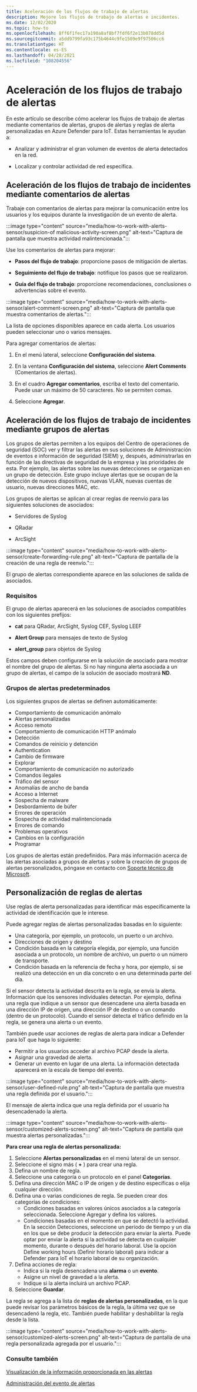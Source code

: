 ```yaml
---
title: Aceleración de los flujos de trabajo de alertas
description: Mejore los flujos de trabajo de alertas e incidentes.
ms.date: 12/02/2020
ms.topic: how-to
ms.openlocfilehash: 8ff6f1fec17a190a8af8bf7fdf6f2e13b078dd5d
ms.sourcegitcommit: a5dd9799fa93c175b4644c9fe1509e9f97506cc6
ms.translationtype: HT
ms.contentlocale: es-ES
ms.lasthandoff: 04/28/2021
ms.locfileid: "108204556"
---
```

# <a name="accelerate-alert-workflows"></a>Aceleración de los flujos de trabajo de alertas

En este artículo se describe cómo acelerar los flujos de trabajo de alertas mediante comentarios de alertas, grupos de alertas y reglas de alerta personalizadas en Azure Defender para IoT.  Estas herramientas le ayudan a:

- Analizar y administrar el gran volumen de eventos de alerta detectados en la red.

- Localizar y controlar actividad de red específica.

## <a name="accelerate-incident-workflows-by-using-alert-comments"></a>Aceleración de los flujos de trabajo de incidentes mediante comentarios de alertas

Trabaje con comentarios de alertas para mejorar la comunicación entre los usuarios y los equipos durante la investigación de un evento de alerta.

:::image type="content" source="media/how-to-work-with-alerts-sensor/suspicion-of malicious-activity-screen.png" alt-text="Captura de pantalla que muestra actividad malintencionada.":::

Use los comentarios de alertas para mejorar:

- **Pasos del flujo de trabajo**: proporcione pasos de mitigación de alertas.

- **Seguimiento del flujo de trabajo**: notifique los pasos que se realizaron.

- **Guía del flujo de trabajo**: proporcione recomendaciones, conclusiones o advertencias sobre el evento.

:::image type="content" source="media/how-to-work-with-alerts-sensor/alert-comment-screen.png" alt-text="Captura de pantalla que muestra comentarios de alertas.":::

La lista de opciones disponibles aparece en cada alerta. Los usuarios pueden seleccionar uno o varios mensajes.

Para agregar comentarios de alertas:

1. En el menú lateral, seleccione **Configuración del sistema**.

2. En la ventana **Configuración del sistema**, seleccione **Alert Comments** (Comentarios de alertas).

3. En el cuadro **Agregar comentarios**, escriba el texto del comentario. Puede usar un máximo de 50 caracteres. No se permiten comas.

4. Seleccione **Agregar**.

## <a name="accelerate-incident-workflows-by-using-alert-groups"></a>Aceleración de los flujos de trabajo de incidentes mediante grupos de alertas

Los grupos de alertas permiten a los equipos del Centro de operaciones de seguridad (SOC) ver y filtrar las alertas en sus soluciones de Administración de eventos e información de seguridad (SIEM) y, después, administrarlas en función de las directivas de seguridad de la empresa y las prioridades de esta. Por ejemplo, las alertas sobre las nuevas detecciones se organizan en un grupo de detección. Este grupo incluye alertas que se ocupan de la detección de nuevos dispositivos, nuevas VLAN, nuevas cuentas de usuario, nuevas direcciones MAC, etc.

Los grupos de alertas se aplican al crear reglas de reenvío para las siguientes soluciones de asociados:

  - Servidores de Syslog

  - QRadar

  - ArcSight

:::image type="content" source="media/how-to-work-with-alerts-sensor/create-forwarding-rule.png" alt-text="Captura de pantalla de la creación de una regla de reenvío.":::

El grupo de alertas correspondiente aparece en las soluciones de salida de asociados. 

### <a name="requirements"></a>Requisitos

El grupo de alertas aparecerá en las soluciones de asociados compatibles con los siguientes prefijos:

- **cat** para QRadar, ArcSight, Syslog CEF, Syslog LEEF

- **Alert Group** para mensajes de texto de Syslog

- **alert_group** para objetos de Syslog

Estos campos deben configurarse en la solución de asociado para mostrar el nombre del grupo de alertas. Si no hay ninguna alerta asociada a un grupo de alertas, el campo de la solución de asociado mostrará **ND**.

### <a name="default-alert-groups"></a>Grupos de alertas predeterminados

Los siguientes grupos de alertas se definen automáticamente:

- Comportamiento de comunicación anómalo
- Alertas personalizadas
- Acceso remoto
- Comportamiento de comunicación HTTP anómalo
- Detección
- Comandos de reinicio y detención
- Authentication
- Cambio de firmware
- Explorar
- Comportamiento de comunicación no autorizado
- Comandos ilegales
- Tráfico del sensor
- Anomalías de ancho de banda
- Acceso a Internet
- Sospecha de malware
- Desbordamiento de búfer 
- Errores de operación
- Sospecha de actividad malintencionada
- Errores de comando
- Problemas operativos
- Cambios en la configuración
- Programar

Los grupos de alertas están predefinidos. Para más información acerca de las alertas asociadas a grupos de alertas y sobre la creación de grupos de alertas personalizados, póngase en contacto con [Soporte técnico de Microsoft](https://support.microsoft.com/supportforbusiness/productselection?sapId=82c8f35-1b8e-f274-ec11-c6efdd6dd099).

## <a name="customize-alert-rules"></a>Personalización de reglas de alertas

Use reglas de alerta personalizadas para identificar más específicamente la actividad de identificación que le interese.

Puede agregar reglas de alertas personalizadas basadas en lo siguiente:

- Una categoría, por ejemplo, un protocolo, un puerto o un archivo.
- Direcciones de origen y destino
- Condición basada en la categoría elegida, por ejemplo, una función asociada a un protocolo, un nombre de archivo, un puerto o un número de transporte.
- Condición basada en la referencia de fecha y hora, por ejemplo, si se realizó una detección en un día concreto o en una determinada parte del día.

Si el sensor detecta la actividad descrita en la regla, se envía la alerta.
Información que los sensores individuales detectan. Por ejemplo, defina una regla que indique a un sensor que desencadene una alerta basada en una dirección IP de origen, una dirección IP de destino o un comando (dentro de un protocolo). Cuando el sensor detecta el tráfico definido en la regla, se genera una alerta o un evento.

También puede usar acciones de reglas de alerta para indicar a Defender para IoT que haga lo siguiente:

- Permitir a los usuarios acceder al archivo PCAP desde la alerta.
- Asignar una gravedad de alerta.
- Generar un evento en lugar de una alerta. La información detectada aparecerá en la escala de tiempo del evento.

:::image type="content" source="media/how-to-work-with-alerts-sensor/user-defined-rule.png" alt-text="Captura de pantalla que muestra una regla definida por el usuario.":::

El mensaje de alerta indica que una regla definida por el usuario ha desencadenado la alerta.

:::image type="content" source="media/how-to-work-with-alerts-sensor/customized-alerts-screen.png" alt-text="Captura de pantalla que muestra alertas personalizadas.":::

**Para crear una regla de alertas personalizada:**

1. Seleccione **Alertas personalizadas** en el menú lateral de un sensor.
1. Seleccione el signo más ( **+** ) para crear una regla.
1. Defina un nombre de regla.
1. Seleccione una categoría o un protocolo en el panel **Categorías**.
1. Defina una dirección MAC o IP de origen y de destino específicas o elija cualquier dirección.
1. Defina una o varias condiciones de regla. Se pueden crear dos categorías de condiciones:
    - Condiciones basadas en valores únicos asociados a la categoría seleccionada. Seleccione Agregar y defina los valores.
    - Condiciones basadas en el momento en que se detectó la actividad. En la sección Detecciones, seleccione un período de tiempo y un día en los que se debe producir la detección para enviar la alerta. Puede optar por enviar la alerta si la actividad se detecta en cualquier momento, durante o después del horario laboral. Use la opción Define working hours (Definir horario laboral) para indicar a Defender para IoT el horario laboral de su organización.
1. Defina acciones de regla: 
    - Indica si la regla desencadena una **alarma** o un **evento**.
    - Asigne un nivel de gravedad a la alerta.
    - Indique si la alerta incluirá un archivo PCAP.
1. Seleccione **Guardar**.

La regla se agrega a la lista de **reglas de alertas personalizadas**, en la que puede revisar los parámetros básicos de la regla, la última vez que se desencadenó la regla, etc. También puede habilitar y deshabilitar la regla desde la lista.

:::image type="content" source="media/how-to-work-with-alerts-sensor/customized-alerts-screen.png" alt-text="Captura de pantalla de una regla personalizada agregada por el usuario.":::

### <a name="see-also"></a>Consulte también

[Visualización de la información proporcionada en las alertas](how-to-view-information-provided-in-alerts.md)

[Administración del evento de alertas](how-to-manage-the-alert-event.md)

